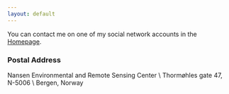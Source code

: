 ```yaml
---
layout: default 
---
```


You can contact me on one of my social network accounts in the [Homepage](/).

### Postal Address

Nansen Environmental and Remote Sensing Center \\
Thormøhles gate 47, N-5006 \\
Bergen, Norway
